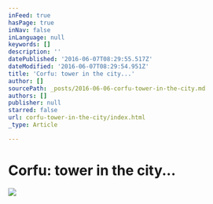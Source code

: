 ```yaml
---
inFeed: true
hasPage: true
inNav: false
inLanguage: null
keywords: []
description: ''
datePublished: '2016-06-07T08:29:55.517Z'
dateModified: '2016-06-07T08:29:54.951Z'
title: 'Corfu: tower in the city...'
author: []
sourcePath: _posts/2016-06-06-corfu-tower-in-the-city.md
authors: []
publisher: null
starred: false
url: corfu-tower-in-the-city/index.html
_type: Article

---
```

# Corfu: tower in the city...
![](https://the-grid-user-content.s3-us-west-2.amazonaws.com/8bee00de-8354-49d8-9ddb-1126d5245b35.jpg)